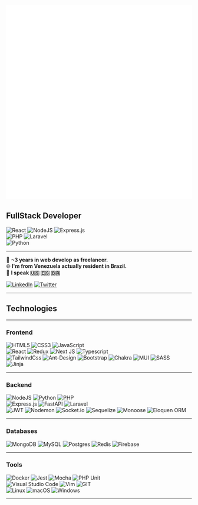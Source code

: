 <div align="center">
	<a href="mailto:caceresjayder@gmail.com" style="pointer-events: none;">
		<img src="header.svg" width="846" height="526" alt="header">
	</a>
</div>

## FullStack Developer

![React](https://img.shields.io/badge/react-%2320232a.svg?style=for-the-badge&logo=react&logoColor=%2361DAFB) ![NodeJS](https://img.shields.io/badge/node.js-6DA55F?style=for-the-badge&logo=node.js&logoColor=white) ![Express.js](https://img.shields.io/badge/express.js-%23404d59.svg?style=for-the-badge&logo=express&logoColor=%2361DAFB)</br>
![PHP](https://img.shields.io/badge/php-gray?style=for-the-badge&logo=php) ![Laravel](https://img.shields.io/badge/laravel-gray?style=for-the-badge&logo=laravel)
</br>
![Python](https://img.shields.io/badge/python-grey?style=for-the-badge&logo=python&logoColor=yellow)

----

:briefcase: **~3 years in web develop as freelancer.**</br>
:globe_with_meridians: **I'm from Venezuela actually resident in Brazil.**</br>
:speech_balloon: **I speak :us: :es: :brazil:**

[![LinkedIn](https://img.shields.io/badge/linkedin-%230077B5.svg?style=for-the-badge&logo=linkedin&logoColor=white)](https://www.linkedin.com/in/caceresjayder/) [![Twitter](https://img.shields.io/badge/Twitter-%231DA1F2.svg?style=for-the-badge&logo=Twitter&logoColor=white)](https://twitter.com/rafac1i)

----

## Technologies

----

### Frontend

![HTML5](https://img.shields.io/badge/html5-%23E34F26.svg?style=for-the-badge&logo=html5&logoColor=white) ![CSS3](https://img.shields.io/badge/css3-%231572B6.svg?style=for-the-badge&logo=css3&logoColor=white) ![JavaScript](https://img.shields.io/badge/javascript-%23323330.svg?style=for-the-badge&logo=javascript&logoColor=%23F7DF1E) </br>
![React](https://img.shields.io/badge/react-%2320232a.svg?style=for-the-badge&logo=react&logoColor=%2361DAFB) ![Redux](https://img.shields.io/badge/redux-%23593d88.svg?style=for-the-badge&logo=redux&logoColor=white) ![Next JS](https://img.shields.io/badge/Next-black?style=for-the-badge&logo=next.js&logoColor=white) ![Typescript](https://img.shields.io/badge/typescript-grey?style=for-the-badge&logo=typescript) </br>
![TailwindCss](https://img.shields.io/badge/tailwindcss-gray?style=for-the-badge&logo=tailwindcss) ![Ant-Design](https://img.shields.io/badge/-AntDesign-%230170FE?style=for-the-badge&logo=ant-design&logoColor=white) ![Bootstrap](https://img.shields.io/badge/bootstrap-%238511FA.svg?style=for-the-badge&logo=bootstrap&logoColor=white) ![Chakra](https://img.shields.io/badge/chakra-%234ED1C5.svg?style=for-the-badge&logo=chakraui&logoColor=white) ![MUI](https://img.shields.io/badge/MUI-%230081CB.svg?style=for-the-badge&logo=mui&logoColor=white) ![SASS](https://img.shields.io/badge/SASS-hotpink.svg?style=for-the-badge&logo=SASS&logoColor=white)</br>
![Jinja](https://img.shields.io/badge/jinja-white.svg?style=for-the-badge&logo=jinja&logoColor=black)

----

### Backend

![NodeJS](https://img.shields.io/badge/node.js-6DA55F?style=for-the-badge&logo=node.js&logoColor=white) ![Python](https://img.shields.io/badge/python-3670A0?style=for-the-badge&logo=python&logoColor=ffdd54) ![PHP](https://img.shields.io/badge/php-gray?style=for-the-badge&logo=php) </br>
![Express.js](https://img.shields.io/badge/express.js-%23404d59.svg?style=for-the-badge&logo=express&logoColor=%2361DAFB) ![FastAPI](https://img.shields.io/badge/FastAPI-005571?style=for-the-badge&logo=fastapi) ![Laravel](https://img.shields.io/badge/laravel-gray?style=for-the-badge&logo=laravel)</br>
![JWT](https://img.shields.io/badge/JWT-black?style=for-the-badge&logo=JSON%20web%20tokens) ![Nodemon](https://img.shields.io/badge/NODEMON-%23323330.svg?style=for-the-badge&logo=nodemon&logoColor=%BBDEAD) ![Socket.io](https://img.shields.io/badge/Socket.io-black?style=for-the-badge&logo=socket.io&badgeColor=010101) ![Sequelize](https://img.shields.io/badge/Sequelize-52B0E7?style=for-the-badge&logo=Sequelize&logoColor=white) ![Monoose](https://img.shields.io/badge/mongoose-gray?style=for-the-badge&logo=mongoose) ![Eloquen ORM](https://img.shields.io/badge/eloquent%20orm-red?style=for-the-badge&logo=eloquent)

----

### Databases

![MongoDB](https://img.shields.io/badge/MongoDB-%234ea94b.svg?style=for-the-badge&logo=mongodb&logoColor=white) ![MySQL](https://img.shields.io/badge/mysql-%2300f.svg?style=for-the-badge&logo=mysql&logoColor=white) ![Postgres](https://img.shields.io/badge/postgres-%23316192.svg?style=for-the-badge&logo=postgresql&logoColor=white) ![Redis](https://img.shields.io/badge/redis-%23DD0031.svg?style=for-the-badge&logo=redis&logoColor=white) ![Firebase](https://img.shields.io/badge/firebase-red?style=for-the-badge&logo=firebase)

----

### Tools

![Docker](https://img.shields.io/badge/docker-%230db7ed.svg?style=for-the-badge&logo=docker&logoColor=white) ![Jest](https://img.shields.io/badge/-jest-%23C21325?style=for-the-badge&logo=jest&logoColor=white) ![Mocha](https://img.shields.io/badge/-mocha-%238D6748?style=for-the-badge&logo=mocha&logoColor=white) ![PHP Unit](https://img.shields.io/badge/php%20unit-white?style=for-the-badge&logo=php)</br>
![Visual Studio Code](https://img.shields.io/badge/Visual%20Studio%20Code-0078d7.svg?style=for-the-badge&logo=visual-studio-code&logoColor=white) ![Vim](https://img.shields.io/badge/VIM-%2311AB00.svg?style=for-the-badge&logo=vim&logoColor=white) ![GIT](https://img.shields.io/badge/git-gray?style=for-the-badge&logo=git)</br>
![Linux](https://img.shields.io/badge/Linux-FCC624?style=for-the-badge&logo=linux&logoColor=black) ![macOS](https://img.shields.io/badge/mac%20os-000000?style=for-the-badge&logo=macos&logoColor=F0F0F0) ![Windows](https://img.shields.io/badge/Windows-0078D6?style=for-the-badge&logo=windows&logoColor=white)

----
